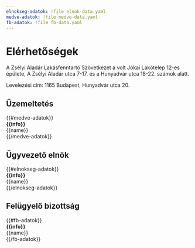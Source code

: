 ```yaml
---
elnokseg-adatok: !file elnok-data.yaml
medve-adatok: !file medve-data.yaml
fb-adatok: !file fb-data.yaml
---
```


# Elérhetőségek
A Zsélyi Aladár Lakásfenntartó Szövetkezet a volt Jókai Lakótelep 12-es épülete, A Zsélyi Aladár utca 7-17. és a Hunyadvár utca 18-22. számok alatt.

Levelezési cím: 1165 Budapest, Hunyadvár utca 20.

## Üzemeltetés
<section class="two columns">
{{#medve-adatok}}
<div class="primary card">
    <strong>{{info}}</strong><br>
    {{name}}
</div>
{{/medve-adatok}}
</section>


## Ügyvezető elnök
<section class="three columns">
{{#elnokseg-adatok}}
<div class="primary card">
    <strong>{{info}}</strong><br>
    {{name}}
</div>
{{/elnokseg-adatok}}
</section>

## Felügyelő bizottság
<section class="four columns">
{{#fb-adatok}}
<div class="primary card">
    <strong>{{info}}</strong><br>
    {{name}}
</div>
{{/fb-adatok}}
</section>